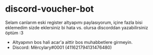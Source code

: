 # discord-voucher-bot
Selam canlarım eski register altyapımı paylasıyorum, içine fazla bisi eklemedim sizde eklersiniz bi hata vs. olursa discorddan yazabilirsiniz öptüm :3
- Altyapının bos hali acar'a aittir bos muhabbetlere girmeyin.
- Discord: Mêrcylary#0001 (411621794131476480)
